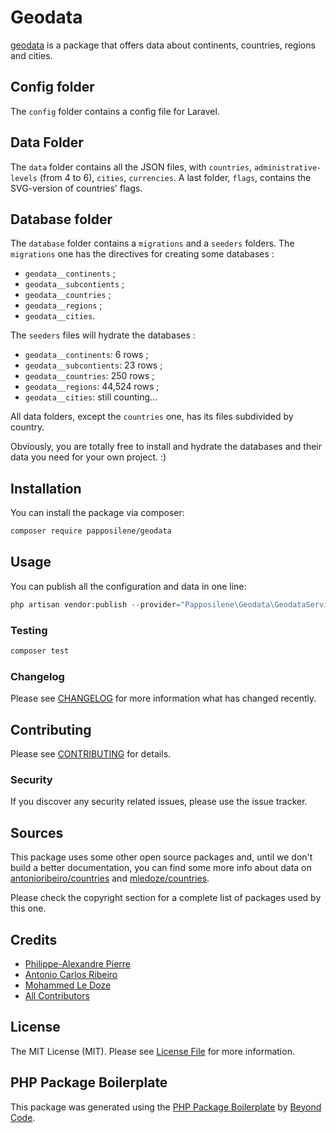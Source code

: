 # Geodata

[geodata](https://github.com/papposilene/geodata) is a package that offers data about continents, countries, regions and cities.

## Config folder
The `config` folder contains a config file for Laravel.

## Data Folder
The `data` folder contains all the JSON files, with `countries`, `administrative-levels` (from 4 to 6), `cities`, `currencies`.
A last folder, `flags`, contains the SVG-version of countries' flags. 

## Database folder
The `database` folder contains a `migrations` and a `seeders` folders. 
The `migrations` one has the directives for creating some databases : 
- `geodata__continents` ;
- `geodata__subcontients` ;
- `geodata__countries` ;
- `geodata__regions` ;
- `geodata__cities`.

The `seeders` files will hydrate the databases :
- `geodata__continents`: 6 rows ;
- `geodata__subcontients`: 23 rows ;
- `geodata__countries`: 250 rows ;
- `geodata__regions`: 44,524 rows ;
- `geodata__cities`: still counting...

All data folders, except the `countries` one, has its files subdivided by country. 

Obviously, you are totally free to install and hydrate the databases and their data you need for your own project. :)

## Installation

You can install the package via composer:

```bash
composer require papposilene/geodata
```

## Usage

You can publish all the configuration and data in one line:
```php
php artisan vendor:publish --provider="Papposilene\Geodata\GeodataServiceProvider"
```

### Testing

```bash
composer test
```

### Changelog

Please see [CHANGELOG](CHANGELOG.md) for more information what has changed recently.

## Contributing

Please see [CONTRIBUTING](CONTRIBUTING.md) for details.

### Security

If you discover any security related issues, please use the issue tracker.

## Sources

This package uses some other open source packages and, until we don't build a better documentation, you can find some more info about data on [antonioribeiro/countries](https://github.com/antonioribeiro/countries/blob/master/README.md) and [mledoze/countries](https://github.com/mledoze/countries/blob/master/README.md).

Please check the copyright section for a complete list of packages used by this one.

## Credits

-   [Philippe-Alexandre Pierre](https://github.com/papposilene)
-   [Antonio Carlos Ribeiro](https://github.com/antonioribeiro)
-   [Mohammed Le Doze](https://github.com/mledoze)
-   [All Contributors](../../contributors)

## License

The MIT License (MIT). Please see [License File](LICENSE.md) for more information.

## PHP Package Boilerplate

This package was generated using the [PHP Package Boilerplate](https://laravelpackageboilerplate.com) by [Beyond Code](http://beyondco.de/).
